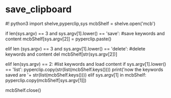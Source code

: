 # save_clipboard
#! python3
import shelve,pyperclip,sys
mcbShelf = shelve.open('mcb')

if len(sys.argv) == 3 and sys.argv[1].lower() == 'save': #save keywords and content
    mcbShelf[sys.argv[2]] = pyperclip.paste()

elif len (sys.argv) == 3 and sys.argv[1].lower() == 'delete': #delete keywords and content
    del mcbShelf[str(sys.argv[2])]
    
elif len(sys.argv) == 2:
    #list keywords and load content
    if sys.argv[1].lower() == 'list':
        pyperclip.copy(str(list(mcbShelf.keys())))
        print('now the keywords saved are '+ str(list(mcbShelf.keys())))
    elif sys.argv[1] in mcbShelf:
        pyperclip.copy(mcbShelf[sys.argv[1]])
        
mcbShelf.close()
